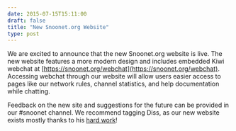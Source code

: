 ```yaml
--- 
date: 2015-07-15T15:11:00
draft: false
title: "New Snoonet.org Website"
type: post
---
```


We are excited to announce that the new Snoonet.org website is live.  The new website features a more modern design and includes embedded Kiwi webchat at [https://snoonet.org/webchat](https://snoonet.org/webchat).  Accessing webchat through our website will allow users easier access to pages like our network rules, channel statistics, and help documentation while chatting.  

Feedback on the new site and suggestions for the future can be provided in our #snoonet channel.  We recommend tagging Diss, as our new website exists mostly thanks to his [hard work](https://i.imgur.com/Te0WuIB.jpg)!  
